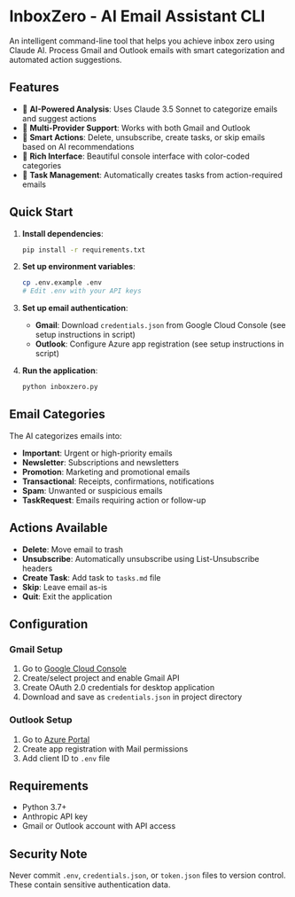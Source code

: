 # InboxZero - AI Email Assistant CLI

An intelligent command-line tool that helps you achieve inbox zero using Claude AI. Process Gmail and Outlook emails with smart categorization and automated action suggestions.

## Features

- 🤖 **AI-Powered Analysis**: Uses Claude 3.5 Sonnet to categorize emails and suggest actions
- 📧 **Multi-Provider Support**: Works with both Gmail and Outlook
- 🎯 **Smart Actions**: Delete, unsubscribe, create tasks, or skip emails based on AI recommendations
- 🎨 **Rich Interface**: Beautiful console interface with color-coded categories
- 📝 **Task Management**: Automatically creates tasks from action-required emails

## Quick Start

1. **Install dependencies**:
   ```bash
   pip install -r requirements.txt
   ```

2. **Set up environment variables**:
   ```bash
   cp .env.example .env
   # Edit .env with your API keys
   ```

3. **Set up email authentication**:
   - **Gmail**: Download `credentials.json` from Google Cloud Console (see setup instructions in script)
   - **Outlook**: Configure Azure app registration (see setup instructions in script)

4. **Run the application**:
   ```bash
   python inboxzero.py
   ```

## Email Categories

The AI categorizes emails into:
- **Important**: Urgent or high-priority emails
- **Newsletter**: Subscriptions and newsletters
- **Promotion**: Marketing and promotional emails
- **Transactional**: Receipts, confirmations, notifications
- **Spam**: Unwanted or suspicious emails
- **TaskRequest**: Emails requiring action or follow-up

## Actions Available

- **Delete**: Move email to trash
- **Unsubscribe**: Automatically unsubscribe using List-Unsubscribe headers
- **Create Task**: Add task to `tasks.md` file
- **Skip**: Leave email as-is
- **Quit**: Exit the application

## Configuration

### Gmail Setup
1. Go to [Google Cloud Console](https://console.cloud.google.com/)
2. Create/select project and enable Gmail API
3. Create OAuth 2.0 credentials for desktop application
4. Download and save as `credentials.json` in project directory

### Outlook Setup
1. Go to [Azure Portal](https://portal.azure.com/)
2. Create app registration with Mail permissions
3. Add client ID to `.env` file

## Requirements

- Python 3.7+
- Anthropic API key
- Gmail or Outlook account with API access

## Security Note

Never commit `.env`, `credentials.json`, or `token.json` files to version control. These contain sensitive authentication data.